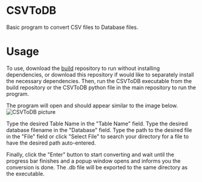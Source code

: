 # CSVToDB

Basic program to convert CSV files to Database files.

# Usage

To use, download the [build](https://github.com/mrmaxwellm9/CSVToDB-Build) repository to run without installing dependencies, or download this repository if would like to separately install the necessary dependencies. Then, run the CSVToDB executable from the build repository or the CSVToDB python file in the main repository to run the program.

The program will open and should appear similar to the image below.
![CSVToDB picture](https://github.com/mrmaxwellm9/CSVToDB/assets/130167736/8c5826ca-a78f-48d0-8c89-51037cb65f39)

Type the desired Table Name in the "Table Name" field.
Type the desired database filename in the "Database" field.
Type the path to the desired file in the "File" field or click "Select File" to search your directory for a file to have the desired path auto-entered.

Finally, click the "Enter" button to start converting and wait until the progress bar finishes and a popup window opens and informs you the conversion is done.
The .db file will be exported to the same directory as the executable.

